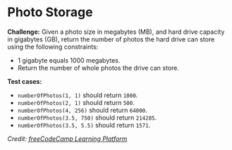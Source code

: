 # Photo Storage
**Challenge:** Given a photo size in megabytes (MB), and hard drive capacity in gigabytes (GB), return the number of photos the hard drive can store using the following constraints:
- 1 gigabyte equals 1000 megabytes.
- Return the number of whole photos the drive can store.

**Test cases:**
- `numberOfPhotos(1, 1)` should return `1000`.
- `numberOfPhotos(2, 1)` should return `500`.
- `numberOfPhotos(4, 256)` should return `64000`.
- `numberOfPhotos(3.5, 750)` should return `214285`.
- `numberOfPhotos(3.5, 5.5)` should return `1571`.

*Credit: [freeCodeCamp Learning Platform]()*

